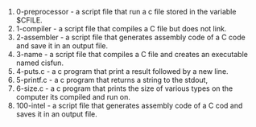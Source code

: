 1. 0-preprocessor - a script file that run a c file stored in the variable $CFILE.
2. 1-compiler - a script file that compiles a C file but does not link.
3. 2-assembler - a script file that generates assembly code of a C code and save it in an output file.
4. 3-name - a script file that compiles a C file and creates an executable named cisfun.
5. 4-puts.c - a c program that print a result followed by a new line.
6. 5-printf.c - a c program that returns a string to the stdout,
7. 6-size.c - a c program that prints the size of various types on the computer its compiled and run on.
8. 100-intel - a script file that generates assembly code of a C cod and saves it in an output file.
